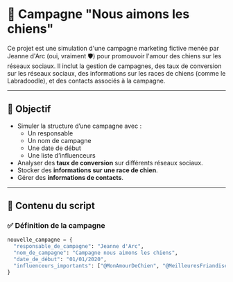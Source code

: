 # 🐶 Campagne "Nous aimons les chiens"

Ce projet est une simulation d'une campagne marketing fictive menée par Jeanne d'Arc (oui, vraiment 🛡️) pour promouvoir l'amour des chiens sur les réseaux sociaux. Il inclut la gestion de campagnes, des taux de conversion sur les réseaux sociaux, des informations sur les races de chiens (comme le Labradoodle), et des contacts associés à la campagne.

---

## 📌 Objectif

- Simuler la structure d’une campagne avec :
  - Un responsable
  - Un nom de campagne
  - Une date de début
  - Une liste d’influenceurs
- Analyser des **taux de conversion** sur différents réseaux sociaux.
- Stocker des **informations sur une race de chien**.
- Gérer des **informations de contacts**.

---

## 📂 Contenu du script

### ✅ Définition de la campagne

```python
nouvelle_campagne = {
  "responsable_de_campagne": "Jeanne d'Arc",
  "nom_de_campagne": "Campagne nous aimons les chiens",
  "date_de_début": "01/01/2020",
  "influenceurs_importants": ["@MonAmourDeChien", "@MeilleuresFriandisesPourChiens"]
}
